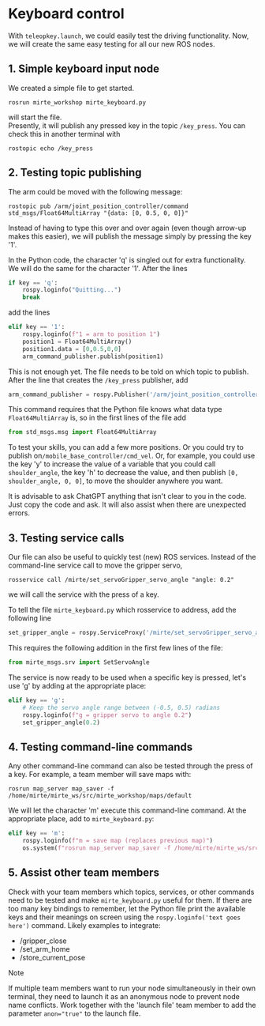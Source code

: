 # Keyboard control

With `teleopkey.launch`, we could easily test the driving functionality. Now, we will create the same easy testing for all our new ROS nodes. 

## 1. Simple keyboard input node
We created a simple file to get started.  
```console
rosrun mirte_workshop mirte_keyboard.py
```
will start the file.   
Presently, it will publish any pressed key in the topic `/key_press`. You can check this in another terminal with
```console
rostopic echo /key_press
```

## 2. Testing topic publishing
The arm could be moved with the following message:  
```console
rostopic pub /arm/joint_position_controller/command std_msgs/Float64MultiArray "{data: [0, 0.5, 0, 0]}"
```   
Instead of having to type this over and over again (even though arrow-up makes this easier), we will publish the message simply by pressing the key '1'.  

In the Python code, the character 'q' is singled out for extra functionality. We will do the same for the character '1'. After the lines

```python
if key == 'q':
    rospy.loginfo("Quitting...")
    break
```

add the lines

```python
elif key == '1':
    rospy.loginfo(f"1 = arm to position 1")
    position1 = Float64MultiArray()
    position1.data = [0,0.5,0,0]
    arm_command_publisher.publish(position1)
```

This is not enough yet. The file needs to be told on which topic to publish. After the line that creates the `/key_press` publisher, add

```python
arm_command_publisher = rospy.Publisher('/arm/joint_position_controller/command', Float64MultiArray, queue_size=1)
```

This command requires that the Python file knows what data type `Float64MultiArray` is, so in the first lines of the file add  

```python
from std_msgs.msg import Float64MultiArray
```

To test your skills, you can add a few more positions. Or you could try to publish on`/mobile_base_controller/cmd_vel`. Or, for example, you could use the key 'y' to increase the value of a variable that you could call `shoulder_angle`, the key 'h' to decrease the value, and then publish `[0, shoulder_angle, 0, 0]`, to move the shoulder anywhere you want.

It is advisable to ask ChatGPT anything that isn't clear to you in the code. Just copy the code and ask. It will also assist when there are unexpected errors.

## 3. Testing service calls
Our file can also be useful to quickly test (new) ROS services. Instead of the command-line service call to move the gripper servo,  
```console
rosservice call /mirte/set_servoGripper_servo_angle "angle: 0.2"
```
we will call the service with the press of a key.  

To tell the file `mirte_keyboard.py` which rosservice to address, add the following line

```python
set_gripper_angle = rospy.ServiceProxy('/mirte/set_servoGripper_servo_angle', SetServoAngle)
```

This requires the following addition in the first few lines of the file:

```python
from mirte_msgs.srv import SetServoAngle
```

The service is now ready to be used when a specific key is pressed, let's use 'g' by adding at the appropriate place:

```python
elif key == 'g':
    # Keep the servo angle range between (-0.5, 0.5) radians
    rospy.loginfo(f"g = gripper servo to angle 0.2")
    set_gripper_angle(0.2)
```

## 4. Testing command-line commands
Any other command-line command can also be tested through the press of a key. For example, a team member will save maps with:  
```console
rosrun map_server map_saver -f /home/mirte/mirte_ws/src/mirte_workshop/maps/default
```  

We will let the character 'm' execute this command-line command. At the appropriate place, add to `mirte_keyboard.py`:  

```python
elif key == 'm':
    rospy.loginfo(f"m = save map (replaces previous map)")
    os.system(f"rosrun map_server map_saver -f /home/mirte/mirte_ws/src/mirte_workshop/maps/default")
```

## 5. Assist other team members 
Check with your team members which topics, services, or other commands need to be tested and make `mirte_keyboard.py` useful for them. If there are too many key bindings to remember, let the Python file print the available keys and their meanings on screen using the `rospy.loginfo('text goes here')` command. Likely examples to integrate:
- /gripper_close
- /set_arm_home
- /store_current_pose  
> [!NOTE]
> If multiple team members want to run your node simultaneously in their own terminal, they need to launch it as an anonymous node to prevent node name conflicts. Work together with the 'launch file' team member to add the parameter `anon="true"` to the launch file.